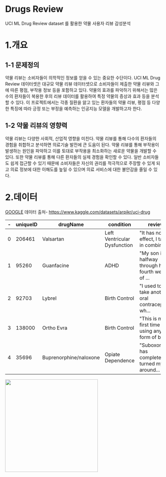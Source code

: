 # Drugs Review
UCI ML Drug Review dataset 를 활용한 약물 사용자 리뷰 감성분석 

# 1.개요 
## 1-1 문제정의
약물 리뷰는 소비자들이 의학적인 정보를 얻을 수 있는 중요한 수단이다.
UCI ML Drug Review 데이터셋은 대규모 약물 리뷰 데이터셋으로 소비자들이 제출한 약물 리뷰와 그에 따른 평점, 부작용 정보 등을 포함하고 있다.
약물의 효과를 파악하기 위해서는 많은 수의 환자들이 복용한 후의 리뷰 데이터를 활용하여 특정 약물의 증상과 효과 등을 분석할 수 있다.
이 프로젝트에서는 각종 질환을 앓고 있는 환자들의 약물 리뷰, 평점 등 다양한 특징에 따라 긍정 또는 부정을 예측하는 인공지능 모델을 개발하고자 한다.

## 1-2 약물 리뷰의 영향력 

약물 리뷰는 다양한 사회적, 산업적 영향을 미친다.
약물 리뷰를 통해 다수의 환자들의 경험을 취합하고 분석하면 의료기술 발전에 큰 도움이 된다. 약물 리뷰를 통해 부작용이 발생하는 원인을 파악하고
이를 토대로 부작용을 최소화하는 새로운 약물을 개발할 수 있다.
또한 약물 리뷰를 통해 다른 환자들의 실제 경험을 확인할 수 있다. 일반 소비자들도 쉽게 접근할 수 있기 때문에 소비자들은 자신의 권리를 적극적으로 주장할 수 있게 되고
의료 정보에 대한 이해도를 높일 수 있으며 의료 서비스에 대한 불안감을 줄일 수 있다.


# 2.데이터
[GOOGLE]([http://www.google.com](https://www.kaggle.com/datasets/arpikr/uci-drug) "UCI-DRUG")
데이터 출처- https://www.kaggle.com/datasets/arpikr/uci-drug


|-|uniqueID|drugName|condition|review|rating|date|usefulCount|
|-|--------|--------|---------|------|------|----|-----------|
|0|206461|Valsartan|Left Ventricular Dysfunction|"It has no side effect, I take it in combinati...|9|20-May-12|27|
|1|95260|Guanfacine|ADHD|	"My son is halfway through his fourth week of ...|8|27-Apr-10|192|
|2|92703|Lybrel|Birth Control|"I used to take another oral contraceptive, wh...|5|14-Dec-09|17|
|3|138000|Ortho Evra|Birth Control|"This is my first time using any form of birth...|8|3-Nov-15|10|
|4|35696|Buprenorphine/naloxone|Opiate Dependence|"Suboxone has completely turned my life around...|9|27-Nov-16|37|



<div><img src = "https://user-images.githubusercontent.com/112537146/232656257-a82044df-6a63-478d-a71d-3dbcadf2d427.png" width="300"></div>
